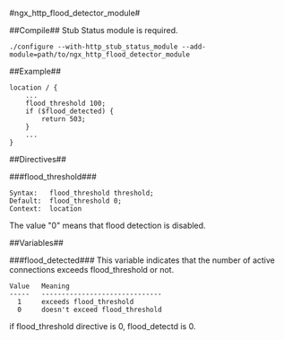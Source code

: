 #ngx_http_flood_detector_module#



##Compile##
Stub Status module is required.

`./configure --with-http_stub_status_module --add-module=path/to/ngx_http_flood_detector_module`


##Example##

    location / {
        ...
        flood_threshold 100;
        if ($flood_detected) {
            return 503;
        }
        ...
    }


##Directives##

###flood_threshold###

    Syntax:   flood_threshold threshold;
    Default:  flood_threshold 0;
    Context:  location

The value "0" means that flood detection is disabled.

##Variables##

###flood_detected###
This variable indicates that the number of active connections exceeds flood_threshold or not.

    Value   Meaning
    -----   ------------------------------
      1     exceeds flood_threshold
      0     doesn't exceed flood_threshold

if flood_threshold directive is 0, flood_detectd is 0.
